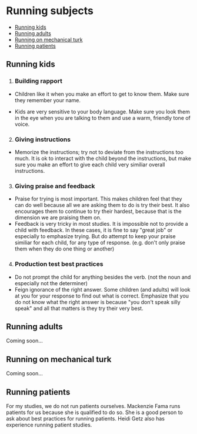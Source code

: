 # Running subjects

* [Running kids](#running-kids)
* [Running adults](#running-adults)
* [Running on mechanical turk](#running-on-mechanical-turk)
* [Running patients](#running-patients)

## Running kids

1. ### Building rapport

  * Children like it when you make an effort to get to know them.  Make sure they remember your name.

  * Kids are very sensitive to your body language.  Make sure you look them in the eye when you are talking to them and use a warm, friendly tone of voice.

2. ### Giving instructions

  * Memorize the instructions; try not to deviate from the instructions too much.  It is ok to interact with the child beyond the instructions, but make sure you make an effort to give each child very similiar overall instructions.

3. ### Giving praise and feedback

  * Praise for trying is most important.  This makes children feel that they can do well because all we are asking them to do is try their best.  It also encourages them to continue to try their hardest, because that is the dimension we are praising them on.
  * Feedback is very tricky in most studies.  It is impossible not to provide a child with feedback.  In these cases, it is fine to say "great job" or especially to emphasize trying.  But do attempt to keep your praise similiar for each child, for any type of response.  \(e.g. don't only praise them when they do one thing or another\)

4. ### Production test best practices

  * Do not prompt the child for anything besides the verb.  \(not the noun and especially not the determiner\)
  * Feign ignorance of the right answer.  Some children \(and adults\) will look at you for your response to find out what is correct.  Emphasize that you do not know what the right answer is because "you don't speak silly speak" and all that matters is they try their very best.


## Running adults

Coming soon...

## Running on mechanical turk

Coming soon...

## Running patients

For my studies, we do not run patients ourselves.  Mackenzie Fama runs patients for us because she is qualified to do so. She is a good person to ask about best practices for running patients.  Heidi Getz also has experience running patient studies.

